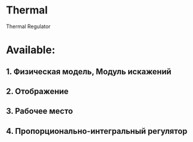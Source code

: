# Thermal
Thermal Regulator

# Available:
## 1. Физическая модель, Модуль искажений
## 2. Отображение
## 3. Рабочее место
## 4. Пропорционально-интегральный регулятор
